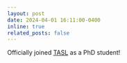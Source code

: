 ```yaml
---
layout: post
date: 2024-04-01 16:11:00-0400
inline: true
related_posts: false
---
```


Officially joined <a href="https://tasl.ucr.edu">TASL</a> as a PhD student!

